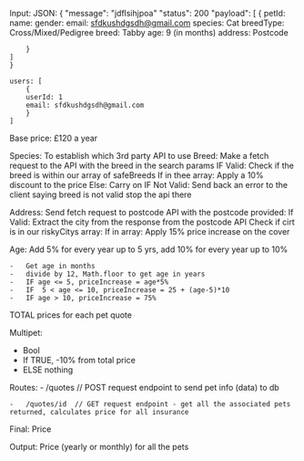
Input: JSON:
{
    "message": "jdflsihjpoa"
    "status": 200
    "payload": [
        {
            petId:
            name:
            gender: 
            email: sfdkushdgsdh@gmail.com
            species: Cat
            breedType: Cross/Mixed/Pedigree
            breed: Tabby
            age: 9 (in months)
            address: Postcode

        }
    ]
    }

    users: [
        {
        userId: 1
        email: sfdkushdgsdh@gmail.com
        }
    ]


Base price: £120 a year

Species: To establish which 3rd party API to use
Breed: Make a fetch request to the API with the breed in the search params
IF Valid: 
    Check if the breed is within our array of safeBreeds
    If in thee array:
     Apply a 10% discount to the price
    Else: Carry on 
IF Not Valid: Send back an error to the client saying breed is not valid stop the api there

Address: Send fetch request to postcode API with the postcode provided:
If Valid:
    Extract the city from the response from the postcode API
    Check if cirt is in our riskyCitys array:
    If in array:
        Apply 15% price increase on the cover

Age: Add 5% for every year up to 5 yrs, add 10% for every year up to 10%

    -   Get age in months
    -   divide by 12, Math.floor to get age in years
    -   IF age <= 5, priceIncrease = age*5%
    -   IF  5 < age <= 10, priceIncrease = 25 + (age-5)*10
    -   IF age > 10, priceIncrease = 75%

TOTAL prices for each pet quote 

Multipet: 

-   Bool
-   If TRUE, -10% from total price 
-   ELSE nothing 

Routes: 
    -   /quotes  // POST request endpoint to send pet info (data) to db

    -   /quotes/id  // GET request endpoint - get all the associated pets returned, calculates price for all insurance





Final: Price

Output: Price (yearly or monthly) for all the pets